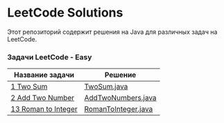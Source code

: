 # LeetCode Solutions

Этот репозиторий содержит решения на Java для различных задач на LeetCode.

### Задачи LeetCode - Easy
| Название задачи                                              | Решение                                                             |
|--------------------------------------------------------------|---------------------------------------------------------------------|
| [1 Two Sum](src/solve/TwoSum/Java/TwoSum.md)                      | [TwoSum.java](src/solve/TwoSum/Java/TwoSum.java)                         |
| [2 Add Two Number](src/solve/addTwoNumbers/AddTwoNumbers.md) | [AddTwoNumbers.java](src/solve/addTwoNumbers/AddTwoNumbers.java)    |
| [13 Roman to Integer](src/solve/RomantoInteger/RomantoInteger.md) | [RomanToInteger.java](src/solve/RomantoInteger/RomantoInteger.java) |
